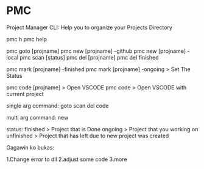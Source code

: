 # PMC
Project Manager CLI: Help you to organize your Projects Directory


pmc h
pmc help

pmc goto [projname]
pmc new [projname] -github
pmc new [projname] -local
pmc scan [status]
pmc del [projname]
pmc del finished

pmc mark [projname] -finished
pmc mark [projname] -ongoing > Set The Status

pmc code [projname] > Open VSCODE
pmc code > Open VSCODE with current project

single arg command:
    goto
    scan
    del
    code

multi arg command:
    new

status:
    finished > Project that is Done
    ongoing > Project that you working on
    unfinished > Project that has left due to new project was created


Gagawin ko bukas:

1.Change error to dll
2.adjust some code
3.more